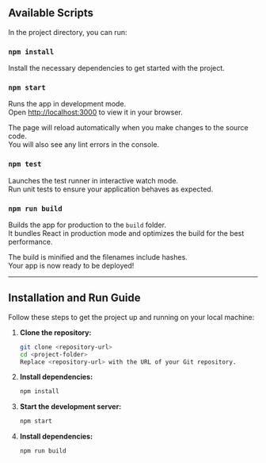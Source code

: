 ## Available Scripts

In the project directory, you can run:

### `npm install`

Install the necessary dependencies to get started with the project.

### `npm start`

Runs the app in development mode.\
Open [http://localhost:3000](http://localhost:3000) to view it in your browser.

The page will reload automatically when you make changes to the source code.\
You will also see any lint errors in the console.

### `npm test`

Launches the test runner in interactive watch mode.\
Run unit tests to ensure your application behaves as expected.

### `npm run build`

Builds the app for production to the `build` folder.\
It bundles React in production mode and optimizes the build for the best performance.

The build is minified and the filenames include hashes.\
Your app is now ready to be deployed!

---

## Installation and Run Guide

Follow these steps to get the project up and running on your local machine:

1. **Clone the repository:**

   ```bash
   git clone <repository-url>
   cd <project-folder>
   Replace <repository-url> with the URL of your Git repository.
   ```

2. **Install dependencies:**
    ```bash
    npm install
    ```
3. **Start the development server:**
    ```bash
    npm start
    ```
   
4. **Install dependencies:**
    ```bash
    npm run build
    ```